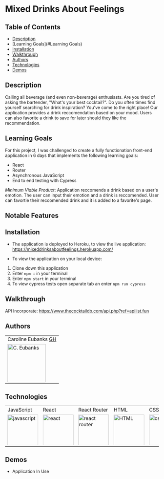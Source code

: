 # Mixed Drinks About Feelings

## Table of Contents
* [Description](#description)
* [Learning Goals](#Learning Goals)
* [Installation](#installation)
* [Walkthrough](#walkthrough)
* [Authors](#authors)
* [Technologies](#technologies)
* [Demos](#demos)

## Description

Calling all beverage (and even non-beverage) enthusiasts. Are you tired of asking the bartender, "What's your best cocktail?". Do you often times find yourself searching for drink inspiration? You've come to the right place! Our application provides a drink reccomendation based on your mood. Users can also favorite a drink to save for later should they like the recommendation.

## Learning Goals

For this project, I was challenged to create a fully functionation front-end application in 6 days that implements the following learning goals:

- React
- Router
- Asynchronous JavaScript
- End to end testing with Cypress

*Minimum Viable Product*:  Application reccomends a drink based on a user's emotion. The user can input their emotion and a drink is reccomended. User can favortie their reccomended drink and it is added to a favorite's page.



## Notable Features


## Installation

* The application is deployed to Heroku, to view the live application: https://mixeddrinksaboutfeelings.herokuapp.com/

* To view the application on your local device:

1. Clone down this application
2. Enter `npm i` in your terminal
3. Enter `npm start` in your terminal
4. To view cypress tests open separate tab an enter `npm run cypress`


## Walkthrough

API Incorporate: https://www.thecocktaildb.com/api.php?ref=apilist.fun


## Authors
<table>
    <tr>
        <td> Caroline Eubanks <a href="https://github.com/cmeubanks">GH</td>
    </tr>
    <tr>
        <td><img src="https://avatars.githubusercontent.com/u/73092355?v=4" alt="C. Eubanks" width="125" height="auto" /></td>
    </tr>
</table>

## Technologies
<table>
    <tr>
        <td>JavaScript</td>
        <td>React</td>
        <td>React Router</td>
        <td>HTML</td>
        <td>CSS</td>
        <td>SASS</td>
        <td>Cypress</td>
        <td>Heroku</td>
    </tr>
    </tr>
        <td><img src="https://user-images.githubusercontent.com/73092355/119360616-074c6580-bc68-11eb-8ac1-f1ca05b87bf8.png" alt="javascript" width="100" height="auto" /></td>
        <td><img src="https://user-images.githubusercontent.com/73092355/119361040-74f89180-bc68-11eb-845a-29ec9f93f095.png" alt="react" width="100" height="auto" /></td>
        <td><img src="https://user-images.githubusercontent.com/73092355/119361186-9d808b80-bc68-11eb-97ee-05bde2700716.png" alt="react router" width="100" height="auto" /></td>
        <td><img src="https://user-images.githubusercontent.com/73092355/119402191-d553f700-bc99-11eb-8cd3-6ef44023d530.png" alt="HTML" width="100" height="auto" /></td>
        <td><img src="https://user-images.githubusercontent.com/73092355/119402395-1e0bb000-bc9a-11eb-9173-30403b8848d1.png" alt="css" width="100" height="auto" /></td>
        <td><img src="https://user-images.githubusercontent.com/73092355/119351057-49bc7500-bc5d-11eb-9e74-24ede01707c4.png" alt="SASS" width="100" height="auto" /></td>
        <td><img src="https://user-images.githubusercontent.com/73092355/119361263-b5f0a600-bc68-11eb-9f41-8e10aa013e7a.png" alt="Cypress" width="100" height="auto" /></td>
        <td><img src="https://user-images.githubusercontent.com/73092355/119402483-3bd91500-bc9a-11eb-9465-edf38b6a68d3.png" alt="Heroku" width="100" height="auto" /></td>
    </tr>
</table>

## Demos

* Application In Use

![]()
